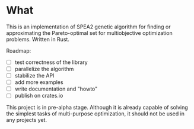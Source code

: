 # What
This is an implementation of SPEA2 genetic algorithm for finding or
approximating the Pareto-optimal set for multiobjective optimization problems.
Written in Rust.

Roadmap:
- [ ] test correctness of the library
- [ ] parallelize the algorithm
- [ ] stabilize the API
- [ ] add more examples
- [ ] write documentation and "howto"
- [ ] publish on crates.io

This project is in pre-alpha stage. Although it is already capable of solving
the simplest tasks of multi-purpose optimization, it should not be used in any
projects yet.